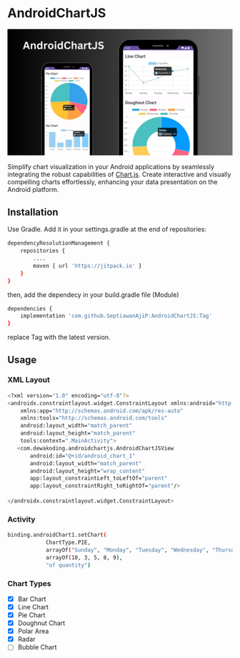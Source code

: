# AndroidChartJS
![image](https://raw.githubusercontent.com/SeptiawanAjiP/AndroidChartJS/master/demo-image.jpeg)

Simplify chart visualization in your Android applications by seamlessly integrating the robust capabilities of [Chart.js](https://www.chartjs.org/). Create interactive and visually compelling charts effortlessly, enhancing your data presentation on the Android platform.

## Installation

Use Gradle. Add it in your settings.gradle at the end of repositories:

```bash
dependencyResolutionManagement {
    repositories {
        ....
        maven { url 'https://jitpack.io' }
    }
}
```
then, add the dependecy in your build.gradle file (Module)
```bash
dependencies {
    implementation 'com.github.SeptiawanAjiP:AndroidChartJS:Tag'
}
```
replace Tag with the latest version.

## Usage
### XML Layout
```bash
<?xml version="1.0" encoding="utf-8"?>
<androidx.constraintlayout.widget.ConstraintLayout xmlns:android="http://schemas.android.com/apk/res/android"
    xmlns:app="http://schemas.android.com/apk/res-auto"
    xmlns:tools="http://schemas.android.com/tools"
    android:layout_width="match_parent"
    android:layout_height="match_parent"
    tools:context=".MainActivity">
   <com.dewakoding.androidchartjs.AndroidChartJSView
       android:id="@+id/android_chart_1"
       android:layout_width="match_parent"
       android:layout_height="wrap_content"
       app:layout_constraintLeft_toLeftOf="parent"
       app:layout_constraintRight_toRightOf="parent"/>

</androidx.constraintlayout.widget.ConstraintLayout>
```
### Activity
```bash
binding.androidChart1.setChart(
            ChartType.PIE,
            arrayOf("Sunday", "Monday", "Tuesday", "Wednesday", "Thursday"),
            arrayOf(10, 3, 5, 8, 9),
            "of quantity")
```
### Chart Types
- [x] Bar Chart
- [x] Line Chart
- [x] Pie Chart
- [x] Doughnut Chart
- [x] Polar Area
- [x] Radar
- [ ] Bubble Chart